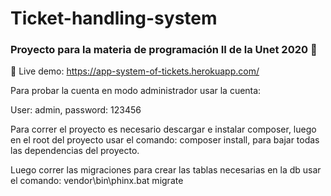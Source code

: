 # Ticket-handling-system

### Proyecto para la materia de programación II de la Unet 2020 :rocket: 

:mag_right: Live demo: https://app-system-of-tickets.herokuapp.com/

Para probar la cuenta en modo administrador usar la cuenta:

User: admin,
password: 123456

Para correr el proyecto es necesario descargar e instalar composer, luego en el root del proyecto usar el comando: composer install, para bajar todas las dependencias del proyecto.

Luego correr las migraciones para crear las tablas necesarias en la db usar el comando: vendor\bin\phinx.bat migrate

